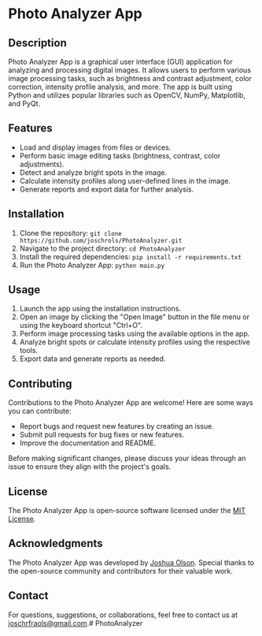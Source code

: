 # Photo Analyzer App

## Description

Photo Analyzer App is a graphical user interface (GUI) application for analyzing and processing digital images. It allows users to perform various image processing tasks, such as brightness and contrast adjustment, color correction, intensity profile analysis, and more. The app is built using Python and utilizes popular libraries such as OpenCV, NumPy, Matplotlib, and PyQt.

## Features

- Load and display images from files or devices.
- Perform basic image editing tasks (brightness, contrast, color adjustments).
- Detect and analyze bright spots in the image.
- Calculate intensity profiles along user-defined lines in the image.
- Generate reports and export data for further analysis.

## Installation

1. Clone the repository: `git clone https://github.com/joschrols/PhotoAnalyzer.git`
2. Navigate to the project directory: `cd PhotoAnalyzer`
3. Install the required dependencies: `pip install -r requirements.txt`
4. Run the Photo Analyzer App: `python main.py`

## Usage

1. Launch the app using the installation instructions.
2. Open an image by clicking the "Open Image" button in the file menu or using the keyboard shortcut "Ctrl+O".
3. Perform image processing tasks using the available options in the app.
4. Analyze bright spots or calculate intensity profiles using the respective tools.
5. Export data and generate reports as needed.

## Contributing

Contributions to the Photo Analyzer App are welcome! Here are some ways you can contribute:

- Report bugs and request new features by creating an issue.
- Submit pull requests for bug fixes or new features.
- Improve the documentation and README.

Before making significant changes, please discuss your ideas through an issue to ensure they align with the project's goals.

## License

The Photo Analyzer App is open-source software licensed under the [MIT License](https://opensource.org/licenses/MIT).

## Acknowledgments

The Photo Analyzer App was developed by [Joshua Olson](https://github.com/joschrols). Special thanks to the open-source community and contributors for their valuable work.

## Contact

For questions, suggestions, or collaborations, feel free to contact us at joschrfraols@gmail.com.# PhotoAnalyzer
